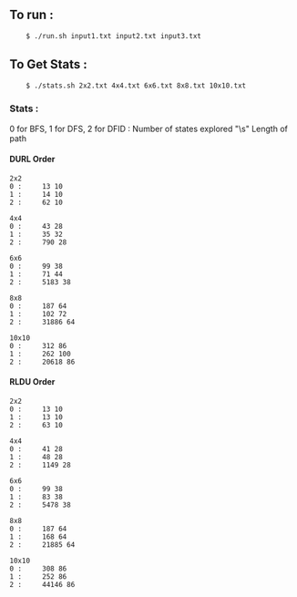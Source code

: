## To run : 

```bash
    $ ./run.sh input1.txt input2.txt input3.txt 
```

## To Get Stats :
```bash
    $ ./stats.sh 2x2.txt 4x4.txt 6x6.txt 8x8.txt 10x10.txt 
```

### Stats :

0 for BFS, 1 for DFS, 2 for DFID : Number of states explored "\s" Length of path

#### DURL Order


``` 
2x2
0 : 	13 10
1 : 	14 10
2 : 	62 10

4x4
0 : 	43 28
1 : 	35 32
2 : 	790 28

6x6
0 : 	99 38
1 : 	71 44
2 : 	5183 38

8x8
0 : 	187 64
1 : 	102 72
2 : 	31886 64

10x10
0 : 	312 86
1 : 	262 100
2 : 	20618 86
```

#### RLDU Order


```
2x2
0 : 	13 10
1 : 	13 10
2 : 	63 10

4x4
0 : 	41 28
1 : 	48 28
2 : 	1149 28

6x6
0 : 	99 38
1 : 	83 38
2 : 	5478 38

8x8
0 : 	187 64
1 : 	168 64
2 : 	21885 64

10x10
0 : 	308 86
1 : 	252 86
2 : 	44146 86
```
